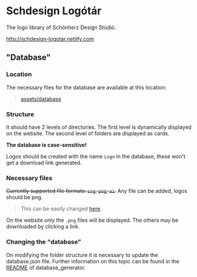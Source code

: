 # Schdesign Logótár

The logo library of Schönherz Design Stúdió.

http://schdesign-logotar.netlify.com

## "Database"

### Location

The necessary files for the database are available at this location:

> [assets/database](assets/database)

### Structure

It should have 2 levels of directories. The first level is dynamically displayed on the website. The second level of folders are displayed as cards.

**The database is case-sensitive!**

Logos should be created with the name `Logo` in the database, these won't get a download link generated.

### Necessary files

~~Currently supported file formats: `svg`, `png`, `ai`.~~
Any file can be added, logos should be png.

> This can be easily changed [here](database_generator/main.py).

On the website only the `.png` files will be displayed. The others may be downloaded by clicking a link.

### Changing the "database"

On modifying the folder structure it is necessary to update the database.json file. Further information on this topic can be found in the [README](database_generator/README.md) of database_generator.
